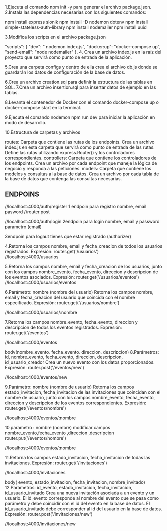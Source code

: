 1.Ejecuta el comando npm init -y para generar el archivo package.json.
2.Instala las dependencias necesarias con los siguientes comandos:


npm install express slonik
npm install -D nodemon dotenv
npm install simple-stateless-auth-library
npm install nodemailer
npm install uuid

3.Modifica los scripts en el archivo package.json

"scripts": {
    "dev": " nodemon index.js",
    "docker:up": "docker-compose up",
    "send-email": "node nodemailer"
},
4. Crea un archivo index.js en la raíz del proyecto que servirá como punto de entrada de la aplicación.

5.Crea una carpeta configs y dentro de ella crea el archivo db.js donde se guardarán los datos de configuración de la base de datos.

6.Crea un archivo creation.sql para definir la estructura de las tablas en SQL.
7.Crea un archivo insertion.sql para insertar datos de ejemplo en las tablas.

8.Levanta el contenedor de Docker con el comando docker-compose up o docker-compose start en la terminal.

9.Ejecuta el comando nodemon npm run dev para iniciar la aplicación en modo de desarrollo.

10.Estructura de carpetas y archivos

routes: Carpeta que contiene las rutas de los endpoints.
Crea un archivo index.js en esta carpeta que servirá como punto de entrada de las rutas.
Define las rutas utilizando express.Router() y los controladores correspondientes.
controllers: Carpeta que contiene los controladores de los endpoints.
Crea un archivo por cada endpoint que maneje la lógica de negocio y responda a las peticiones.
models: Carpeta que contiene los modelos y consultas a la base de datos.
Crea un archivo por cada tabla de la base de datos que contenga las consultas necesarias.

## ENDPOINS


//localhost:4000/auth/register
1 endpoin para registro nombre, email pasword //router.post

//localhost:4000/auth/login
2endpoin para login nombre, email y password parametro (email)

3endpoin para logaut tienes que estar registrado (authorizer) 

4.Retorna los campos nombre, email y fecha_creacion de todos los usuarios registrados.
Expresión: router.get('/usuarios')  
//localhost:4000/usuarios

5.Retorna los campos nombre, email y fecha_creacion de los usuarios, junto con los campos nombre_evento, fecha_evento, direccion y descripcion de los eventos asociados.
Expresión: router.get('/usuarios/eventos') 
//localhost:4000/usuarios/eventos


6.Parámetro: nombre (nombre del usuario)
Retorna los campos nombre, email y fecha_creacion del usuario que coincida con el nombre especificado.
Expresión: router.get('/usuarios/nombre')

//localhost:4000/usuarios/:nombre

7.Retorna los campos nombre_evento, fecha_evento, direccion y descripcion de todos los eventos registrados.
Expresión: router.get('/eventos')

//localhost:4000/eventos

 body(nombre_evento, fecha_evento, direccion, descripcion)
8.Parámetros: id, nombre_evento, fecha_evento, direccion, descripcion, id_usuario_creador
Crea un nuevo evento con los datos proporcionados.
Expresión: router.post('/eventos/new')

//localhost:4000/eventos/new

9.Parámetro: nombre (nombre de usuario)
Retorna los campos estado_invitacion, fecha_invitacion de las invitaciones que coincidan con el nombre de usuario, junto con los campos nombre_evento, fecha_evento, direccion y descripcion de los eventos correspondientes.
Expresión: router.get('/eventos/nombre')

//localhost:4000/eventos/:nombre

 10.parametro : nombre (nombre)
modificar campos nombre_evento,fecha_evento ,direccion ,descripcion
router.put('/eventos/nombre')


//localhost:4000/eventos/:nombre

11.Retorna los campos estado_invitacion, fecha_invitacion de todas las invitaciones.
Expresión: router.get('/invitaciones')

//localhost:4000/invitaciones

body( evento, estado_invitacion, fecha_invitacion, nombre_invitado)
12.Parámetros: id_evento, estado_invitacion, fecha_invitacion, id_usuario_invitado
Crea una nueva invitación asociada a un evento y un usuario. El id_evento corresponde al nombre del evento que se pasa como parámetro y debe coincidir con el id del evento en la base de datos. El id_usuario_invitado debe corresponder al id del usuario en la base de datos.
Expresión: router.post('/invitaciones/new')

//localhost:4000/invitaciones/new